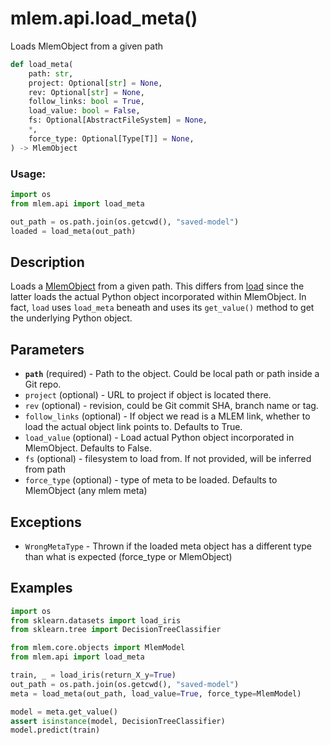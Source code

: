 # mlem.api.load_meta()

Loads MlemObject from a given path

```py
def load_meta(
    path: str,
    project: Optional[str] = None,
    rev: Optional[str] = None,
    follow_links: bool = True,
    load_value: bool = False,
    fs: Optional[AbstractFileSystem] = None,
    *,
    force_type: Optional[Type[T]] = None,
) -> MlemObject
```

### Usage:

```py
import os
from mlem.api import load_meta

out_path = os.path.join(os.getcwd(), "saved-model")
loaded = load_meta(out_path)
```

## Description

Loads a [MlemObject](/doc/user-guide/basic-concepts#mlem-objects) from a given
path. This differs from [load](/doc/api-reference/load) since the latter loads
the actual Python object incorporated within MlemObject. In fact, `load` uses
`load_meta` beneath and uses its `get_value()` method to get the underlying
Python object.

## Parameters

- **`path`** (required) - Path to the object. Could be local path or path inside
  a Git repo.
- `project` (optional) - URL to project if object is located there.
- `rev` (optional) - revision, could be Git commit SHA, branch name or tag.
- `follow_links` (optional) - If object we read is a MLEM link, whether to load
  the actual object link points to. Defaults to True.
- `load_value` (optional) - Load actual Python object incorporated in
  MlemObject. Defaults to False.
- `fs` (optional) - filesystem to load from. If not provided, will be inferred
  from path
- `force_type` (optional) - type of meta to be loaded. Defaults to MlemObject
  (any mlem meta)

## Exceptions

- `WrongMetaType` - Thrown if the loaded meta object has a different type than
  what is expected (force_type or MlemObject)

## Examples

```py
import os
from sklearn.datasets import load_iris
from sklearn.tree import DecisionTreeClassifier

from mlem.core.objects import MlemModel
from mlem.api import load_meta

train, _ = load_iris(return_X_y=True)
out_path = os.path.join(os.getcwd(), "saved-model")
meta = load_meta(out_path, load_value=True, force_type=MlemModel)

model = meta.get_value()
assert isinstance(model, DecisionTreeClassifier)
model.predict(train)
```
